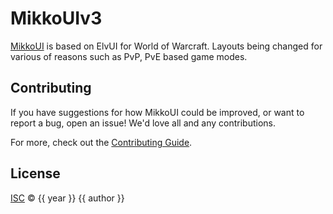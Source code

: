 # MikkoUIv3
[MikkoUI](MikkoUIv3) is based on ElvUI for World of Warcraft. Layouts being changed for various of reasons such as PvP, PvE based game modes.


## Contributing

If you have suggestions for how MikkoUI could be improved, or want to report a bug, open an issue! We'd love all and any contributions.

For more, check out the [Contributing Guide](CONTRIBUTING.md).

## License

[ISC](LICENSE) © {{ year }} {{ author }}
